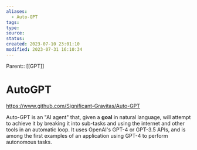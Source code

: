 ```yaml
---
aliases:
  - Auto-GPT
tags: 
type: 
source: 
status: 
created: 2023-07-10 23:01:10
modified: 2023-07-31 16:10:34
---
```


Parent:: [[GPT]]

# AutoGPT

https://www.github.com/Significant-Gravitas/Auto-GPT

Auto-GPT is an "AI agent" that, given a **goal** in natural language, will attempt to achieve it by breaking it into sub-tasks and using the internet and other tools in an automatic loop. It uses OpenAI's GPT-4 or GPT-3.5 APIs, and is among the first examples of an application using GPT-4 to perform autonomous tasks.
